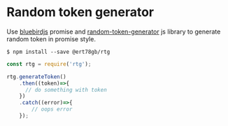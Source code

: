 Random token generator
======================

Use [bluebirdjs](http://bluebirdjs.com/docs/getting-started.html) promise and 
[random-token-generator](https://github.com/MusicMapIo/random-token-generator) js library to generate 
random token in promise style.


```
$ npm install --save @ert78gb/rtg
```

```javascript
const rtg = require('rtg');

rtg.generateToken()
    .then((token)=>{
      // do something with token
    })
    .catch((error)=>{
        // oops error
    });

```
